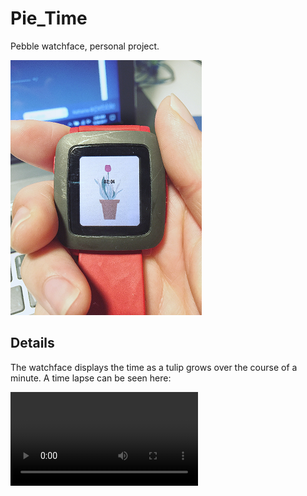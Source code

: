 # Pie_Time
Pebble watchface, personal project.


![Photo of watchface on my watch](resources/readme/photo.png)


## Details
The watchface displays the time as a tulip grows over the course of a minute. A time lapse can be seen here:


![time lapse](resources/readme/timelapse.MOV)
